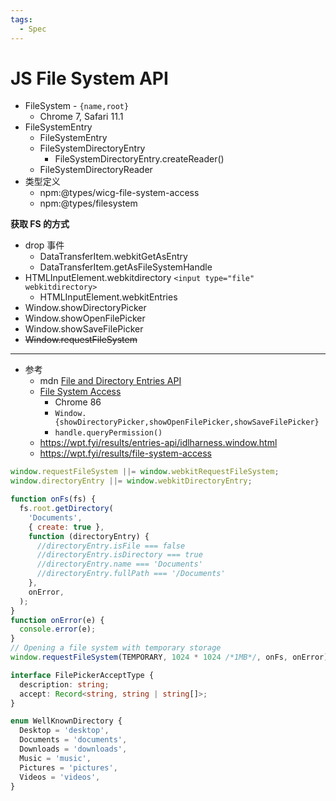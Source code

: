 ```yaml
---
tags:
  - Spec
---
```


# JS File System API


- FileSystem - `{name,root}`
  - Chrome 7, Safari 11.1
- FileSystemEntry
  - FileSystemEntry
  - FileSystemDirectoryEntry
    - FileSystemDirectoryEntry.createReader()
  - FileSystemDirectoryReader
- 类型定义
  - npm:@types/wicg-file-system-access
  - npm:@types/filesystem

**获取 FS 的方式**

- drop 事件
  - DataTransferItem.webkitGetAsEntry
  - DataTransferItem.getAsFileSystemHandle
- HTMLInputElement.webkitdirectory `<input type="file" webkitdirectory>`
  - HTMLInputElement.webkitEntries
- Window.showDirectoryPicker
- Window.showOpenFilePicker
- Window.showSaveFilePicker
- ~~Window.requestFileSystem~~

---

- 参考
  - mdn [File and Directory Entries API](https://developer.mozilla.org/en-US/docs/Web/API/File_and_Directory_Entries_API)
  - [File System Access](https://wicg.github.io/file-system-access/)
    - Chrome 86
    - `Window.{showDirectoryPicker,showOpenFilePicker,showSaveFilePicker}`
    - `handle.queryPermission()`
  - https://wpt.fyi/results/entries-api/idlharness.window.html
  - https://wpt.fyi/results/file-system-access

```js
window.requestFileSystem ||= window.webkitRequestFileSystem;
window.directoryEntry ||= window.webkitDirectoryEntry;

function onFs(fs) {
  fs.root.getDirectory(
    'Documents',
    { create: true },
    function (directoryEntry) {
      //directoryEntry.isFile === false
      //directoryEntry.isDirectory === true
      //directoryEntry.name === 'Documents'
      //directoryEntry.fullPath === '/Documents'
    },
    onError,
  );
}
function onError(e) {
  console.error(e);
}
// Opening a file system with temporary storage
window.requestFileSystem(TEMPORARY, 1024 * 1024 /*1MB*/, onFs, onError);
```

```ts
interface FilePickerAcceptType {
  description: string;
  accept: Record<string, string | string[]>;
}

enum WellKnownDirectory {
  Desktop = 'desktop',
  Documents = 'documents',
  Downloads = 'downloads',
  Music = 'music',
  Pictures = 'pictures',
  Videos = 'videos',
}
```
